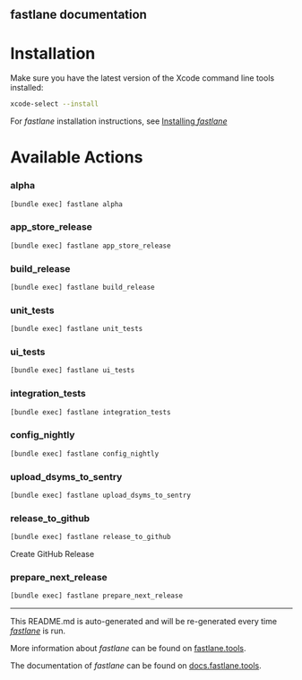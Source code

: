 fastlane documentation
----

# Installation

Make sure you have the latest version of the Xcode command line tools installed:

```sh
xcode-select --install
```

For _fastlane_ installation instructions, see [Installing _fastlane_](https://docs.fastlane.tools/#installing-fastlane)

# Available Actions

### alpha

```sh
[bundle exec] fastlane alpha
```



### app_store_release

```sh
[bundle exec] fastlane app_store_release
```



### build_release

```sh
[bundle exec] fastlane build_release
```



### unit_tests

```sh
[bundle exec] fastlane unit_tests
```



### ui_tests

```sh
[bundle exec] fastlane ui_tests
```



### integration_tests

```sh
[bundle exec] fastlane integration_tests
```



### config_nightly

```sh
[bundle exec] fastlane config_nightly
```



### upload_dsyms_to_sentry

```sh
[bundle exec] fastlane upload_dsyms_to_sentry
```



### release_to_github

```sh
[bundle exec] fastlane release_to_github
```

Create GitHub Release

### prepare_next_release

```sh
[bundle exec] fastlane prepare_next_release
```



----

This README.md is auto-generated and will be re-generated every time [_fastlane_](https://fastlane.tools) is run.

More information about _fastlane_ can be found on [fastlane.tools](https://fastlane.tools).

The documentation of _fastlane_ can be found on [docs.fastlane.tools](https://docs.fastlane.tools).
